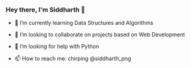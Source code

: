 ### Hey there, I'm Siddharth 👋

- 🌱 I’m currently learning Data Structures and Algorithms

- 👯 I’m looking to collaborate on projects based on Web Development

- 🤔 I’m looking for help with Python

- 📫 How to reach me: chirping @siddharth_png


